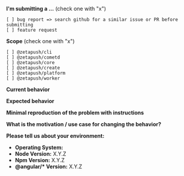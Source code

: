 <!--
IF YOU DON'T FILL OUT THE FOLLOWING INFORMATION WE MIGHT CLOSE YOUR ISSUE WITHOUT INVESTIGATING
-->

**I'm submitting a ...** (check one with "x")
```
[ ] bug report => search github for a similar issue or PR before submitting
[ ] feature request
```

**Scope** (check one with "x")
```
[ ] @zetapush/cli
[ ] @zetapush/cometd
[ ] @zetapush/core
[ ] @zetapush/create
[ ] @zetapush/platform
[ ] @zetapush/worker
```

**Current behavior**
<!-- Describe how the bug manifests. -->

**Expected behavior**
<!-- Describe what the behavior would be without the bug. -->

**Minimal reproduction of the problem with instructions**
<!--
If the current behavior is a bug or you can illustrate your feature request better with an example,
please provide the *STEPS TO REPRODUCE*
-->

**What is the motivation / use case for changing the behavior?**
<!-- Describe the motivation or the concrete use case -->

**Please tell us about your environment:**

* **Operating System:**
* **Node Version:** X.Y.Z
* **Npm Version:** X.Y.Z
* **@angular/\* Version:** X.Y.Z

<!-- Check whether this is still an issue in the most recent ZetaPush version -->